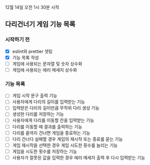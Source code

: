 12월 14일 오전 1시 30분 시작

## 다리건너기 게임 기능 목록

### 시작하기 전

- [x] eslint와 prettier 셋팅
- [x] 기능 목록 작성
- [ ] 게임에 사용되는 문자열 및 숫자 상수화
- [ ] 게임에 사용되는 에러 메세지 상수화

### 기능 목록

- [ ] 게임 시작 문구 출력 기능
- [ ] 사용자에게 다리의 길이를 입력받는 기능
- [ ] 입력받은 다리의 길이만큼 무작위 다리 생성 기능
- [ ] 생성한 다리를 저장하는 기능
- [ ] 사용자에게 다리를 이동할 칸을 입력받는 기능
- [ ] 다리를 이동할 때 결과를 출력하는 기능
- [ ] 다리를 끝까지 건너면 게임을 종료하는 기능
- [ ] 다리 건너다 실패할 경우 게임의 재시작 또는 종료를 묻는 기능
- [ ] 게임 재시작을 선택한 경우 게임 시도한 횟수를 늘리는 기능
- [ ] 게임을 시도한 횟수를 저장하는 기능
- [ ] 사용자가 잘못된 값을 입력한 경우 에러 메세지 출력 후 다시 입력받는 기능
